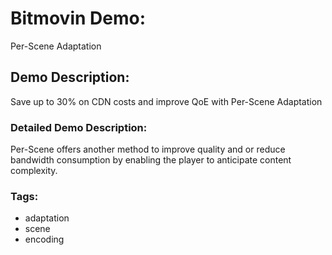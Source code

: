 # Bitmovin Demo:
Per-Scene Adaptation

## Demo Description:
Save up to 30% on CDN costs and improve QoE with Per-Scene Adaptation

### Detailed Demo Description:
Per-Scene offers another method to improve quality and or reduce bandwidth consumption by enabling the player to anticipate content complexity.

### Tags:

  - adaptation
  - scene
  - encoding